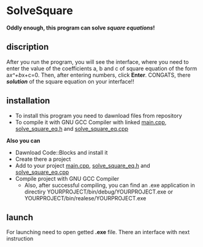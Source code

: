 # SolveSquare
**Oddly enough, this program can solve _square equations_!** 
## discription
After you run the program, you will see the interface, where you need to enter the value of the coefficients a, b and c of square equation of the form a*x^+b*x+c=0.
Then, after entering numbers, click __Enter__. CONGATS, there *__solution__* of the square equation on your interface!!
## installation
  * To install this program you need to dawnload files from repository
  * To compile it with GNU GCC Compiler with linked [main.cpp](https://github.com/MuliaAndrew/SolveSquare/blob/main/main.cpp), [solve_square_eq.h](https://github.com/MuliaAndrew/SolveSquare/blob/main/solve_square_eq.h) and  [solve_square_eq.cpp](https://github.com/MuliaAndrew/SolveSquare/blob/main/solve_square_eq.cpp)

__Also you can__
  * Dawnload Code::Blocks and install it 
  * Create there a project
  * Add to your project [main.cpp](https://github.com/MuliaAndrew/SolveSquare/blob/main/main.cpp), [solve_square_eq.h](https://github.com/MuliaAndrew/SolveSquare/blob/main/solve_square_eq.h) and [solve_square_eq.cpp](https://github.com/MuliaAndrew/SolveSquare/blob/main/solve_square_eq.cpp)
  * Compile project with GNU GCC Compiler
    * Also, after successful compiling, you can find an .exe application in directiry YOURPROJECT/bin/debug/YOURPROJECT.exe or YOURPROJECT/bin/realese/YOURPROJECT.exe
## launch
For launching need to open getted __.exe__ file. There an interface with next instruction
